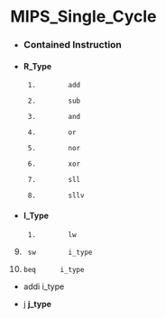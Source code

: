 # MIPS_Single_Cycle


- ###    Contained Instruction

- ####   R_Type

       1.        add       

       2.        sub       

       3.        and      

       4.        or

       5.        nor       

       6.        xor 

       7.        sll      

       8.        sllv 

- ####   I_Type

       1.        lw

9.      sw        i_type

10.     beq      i_type

- addi     i_type

- j        **j_type**



